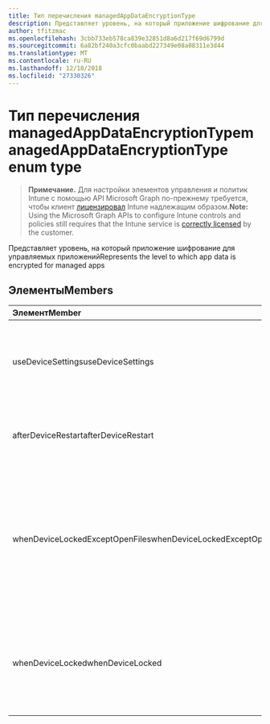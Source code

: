 ```yaml
---
title: Тип перечисления managedAppDataEncryptionType
description: Представляет уровень, на который приложение шифрование для управляемых приложений
author: tfitzmac
ms.openlocfilehash: 3cbb733eb578ca839e32851d8a6d217f69d6799d
ms.sourcegitcommit: 6a82bf240a3cfc0baabd227349e08a08311e3d44
ms.translationtype: MT
ms.contentlocale: ru-RU
ms.lasthandoff: 12/18/2018
ms.locfileid: "27330326"
---
```

# <a name="managedappdataencryptiontype-enum-type"></a><span data-ttu-id="b0a30-103">Тип перечисления managedAppDataEncryptionType</span><span class="sxs-lookup"><span data-stu-id="b0a30-103">managedAppDataEncryptionType enum type</span></span>

> <span data-ttu-id="b0a30-104">**Примечание.** Для настройки элементов управления и политик Intune с помощью API Microsoft Graph по-прежнему требуется, чтобы клиент [лицензировал](https://go.microsoft.com/fwlink/?linkid=839381) Intune надлежащим образом.</span><span class="sxs-lookup"><span data-stu-id="b0a30-104">**Note:** Using the Microsoft Graph APIs to configure Intune controls and policies still requires that the Intune service is [correctly licensed](https://go.microsoft.com/fwlink/?linkid=839381) by the customer.</span></span>

<span data-ttu-id="b0a30-105">Представляет уровень, на который приложение шифрование для управляемых приложений</span><span class="sxs-lookup"><span data-stu-id="b0a30-105">Represents the level to which app data is encrypted for managed apps</span></span>
## <a name="members"></a><span data-ttu-id="b0a30-106">Элементы</span><span class="sxs-lookup"><span data-stu-id="b0a30-106">Members</span></span>
|<span data-ttu-id="b0a30-107">Элемент</span><span class="sxs-lookup"><span data-stu-id="b0a30-107">Member</span></span>|<span data-ttu-id="b0a30-108">Значение</span><span class="sxs-lookup"><span data-stu-id="b0a30-108">Value</span></span>|<span data-ttu-id="b0a30-109">Описание</span><span class="sxs-lookup"><span data-stu-id="b0a30-109">Description</span></span>|
|:---|:---|:---|
|<span data-ttu-id="b0a30-110">useDeviceSettings</span><span class="sxs-lookup"><span data-stu-id="b0a30-110">useDeviceSettings</span></span>|<span data-ttu-id="b0a30-111">0</span><span class="sxs-lookup"><span data-stu-id="b0a30-111">0</span></span>|<span data-ttu-id="b0a30-112">Приложение шифрование на основе параметров по умолчанию на устройстве.</span><span class="sxs-lookup"><span data-stu-id="b0a30-112">App data is encrypted based on the default settings on the device.</span></span>|
|<span data-ttu-id="b0a30-113">afterDeviceRestart</span><span class="sxs-lookup"><span data-stu-id="b0a30-113">afterDeviceRestart</span></span>|<span data-ttu-id="b0a30-114">1</span><span class="sxs-lookup"><span data-stu-id="b0a30-114">1</span></span>|<span data-ttu-id="b0a30-115">Приложение шифрование при перезапуске устройства.</span><span class="sxs-lookup"><span data-stu-id="b0a30-115">App data is encrypted when the device is restarted.</span></span>|
|<span data-ttu-id="b0a30-116">whenDeviceLockedExceptOpenFiles</span><span class="sxs-lookup"><span data-stu-id="b0a30-116">whenDeviceLockedExceptOpenFiles</span></span>|<span data-ttu-id="b0a30-117">2</span><span class="sxs-lookup"><span data-stu-id="b0a30-117">2</span></span>|<span data-ttu-id="b0a30-118">Данные приложения, связанные с этой политикой шифруются при заблокированном устройство, за исключением данных в файлах, открытых</span><span class="sxs-lookup"><span data-stu-id="b0a30-118">App data associated with this policy is encrypted when the device is locked, except data in files that are open</span></span>|
|<span data-ttu-id="b0a30-119">whenDeviceLocked</span><span class="sxs-lookup"><span data-stu-id="b0a30-119">whenDeviceLocked</span></span>|<span data-ttu-id="b0a30-120">3</span><span class="sxs-lookup"><span data-stu-id="b0a30-120">3</span></span>|<span data-ttu-id="b0a30-121">Данные приложения, связанные с этой политикой шифруются при заблокированном устройство</span><span class="sxs-lookup"><span data-stu-id="b0a30-121">App data associated with this policy is encrypted when the device is locked</span></span>|



